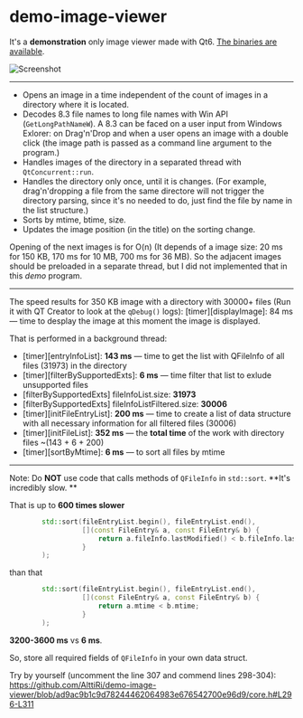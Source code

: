 # demo-image-viewer

It's a **demonstration** only image viewer made with Qt6.
[The binaries are available](https://github.com/AlttiRi/demo-image-viewer/releases).

![Screenshot](https://user-images.githubusercontent.com/16310547/151670175-122043d2-725b-4997-9669-9a147a56d1b2.png)

---

- Opens an image in a time independent of the count of images in a directory where it is located.
- Decodes 8.3  file names to long file names with Win API (`GetLongPathNameW`). A 8.3 can be faced on a user input from Windows Exlorer:
on Drag'n'Drop and when a user opens an image with a double click (the image path is passed as a command line argument to the program.)
- Handles images of the directory in a separated thread with `QtConcurrent::run`.
- Handles the directory only once, until it is changes. (For example, drag'n'dropping a file from the same directore will not trigger the directory parsing, since it's no needed to do, just find the file by name in the list structure.)
- Sorts by mtime, btime, size.
- Updates the image position (in the title) on the sorting change.


Opening of the next images is for O(n) (It depends of a image size: 20 ms for 150 KB, 170 ms for 10 MB, 700 ms for 36 MB). 
So the adjacent images should be preloaded in a separate thread, but I did not implemented that in this _demo_ program. 

---

The speed results for 350 KB image with a directory with 30000+ files (Run it with QT Creator to look at the `qDebug()` logs):
[timer][displayImage]: 84 ms — time to desplay the image
at this moment the image is displayed.

That is performed in a background thread:
- [timer][entryInfoList]: **143 ms** — time to get the list with QFileInfo of all files (31973) in the directory
- [timer][filterBySupportedExts]: **6 ms** — time filter that list to exlude unsupported files
- [filterBySupportedExts] fileInfoList.size:         **31973** 
- [filterBySupportedExts] fileInfoListFiltered.size: **30006**
- [timer][initFileEntryList]: **200 ms**  — time to create a list of data structure with all necessary information for all filtered files (30006)
- [timer][initFileList]: **352 ms** — the **total time** of the work with directory files ~(143 + 6 + 200)
- [timer][sortByMtime]: **6 ms** — to sort all files by mtime

---

Note: Do **NOT** use code that calls methods of `QFileInfo` in `std::sort`. **It's incredibly slow. **

That is up to **600 times slower**
```c++
        std::sort(fileEntryList.begin(), fileEntryList.end(),
                  [](const FileEntry& a, const FileEntry& b) {
                      return a.fileInfo.lastModified() < b.fileInfo.lastModified();
                  }
        );
```
than that
```c++
        std::sort(fileEntryList.begin(), fileEntryList.end(),
                  [](const FileEntry& a, const FileEntry& b) {
                      return a.mtime < b.mtime;
                  }
        );
```

**3200-3600 ms** vs **6 ms**.

So, store all required fields of `QFileInfo` in your own data struct.

Try by yourself (uncomment the line 307 and commend lines 298-304): https://github.com/AlttiRi/demo-image-viewer/blob/ad9ac9b1c9d78244462064983e676542700e96d9/core.h#L296-L311
